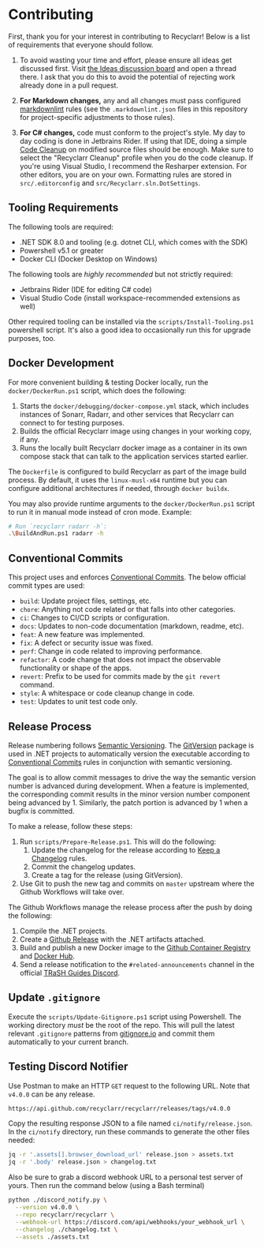 # Contributing

First, thank you for your interest in contributing to Recyclarr! Below is a list of requirements
that everyone should follow.

1. To avoid wasting your time and effort, please ensure all ideas get discussed first. Visit [the
   Ideas discussion board][ideas] and open a thread there. I ask that you do this to avoid the
   potential of rejecting work already done in a pull request.

1. **For Markdown changes,** any and all changes must pass configured [markdownlint] rules (see the
   `.markdownlint.json` files in this repository for project-specific adjustments to those rules).

1. **For C# changes,** code must conform to the project's style. My day to day coding is done in
   Jetbrains Rider. If using that IDE, doing a simple [Code Cleanup] on modified source files should
   be enough. Make sure to select the "Recyclarr Cleanup" profile when you do the code cleanup. If
   you're using Visual Studio, I recommend the Resharper extension. For other editors, you are on
   your own. Formatting rules are stored in `src/.editorconfig` and `src/Recyclarr.sln.DotSettings`.

[ideas]: https://github.com/recyclarr/recyclarr/discussions/categories/ideas
[markdownlint]: https://github.com/DavidAnson/markdownlint
[Code Cleanup]: https://www.jetbrains.com/help/rider/Code_Cleanup__Index.html

## Tooling Requirements

The following tools are required:

- .NET SDK 8.0 and tooling (e.g. dotnet CLI, which comes with the SDK)
- Powershell v5.1 or greater
- Docker CLI (Docker Desktop on Windows)

The following tools are *highly recommended* but not strictly required:

- Jetbrains Rider (IDE for editing C# code)
- Visual Studio Code (install workspace-recommended extensions as well)

Other required tooling can be installed via the `scripts/Install-Tooling.ps1` powershell script.
It's also a good idea to occasionally run this for upgrade purposes, too.

## Docker Development

For more convenient building & testing Docker locally, run the `docker/DockerRun.ps1` script, which
does the following:

1. Starts the `docker/debugging/docker-compose.yml` stack, which includes instances of Sonarr,
   Radarr, and other services that Recyclarr can connect to for testing purposes.
1. Builds the official Recyclarr image using changes in your working copy, if any.
1. Runs the locally built Recyclarr docker image as a container in its own compose stack that can
   talk to the application services started earlier.

The `Dockerfile` is configured to build Recyclarr as part of the image build process. By default, it
uses the `linux-musl-x64` runtime but you can configure additional architectures if needed, through
`docker buildx`.

You may also provide runtime arguments to the `docker/DockerRun.ps1` script to run it in manual mode
instead of cron mode. Example:

```sh
# Run `recyclarr radarr -h`:
.\BuildAndRun.ps1 radarr -h
```

## Conventional Commits

This project uses and enforces [Conventional Commits][commits]. The below official commit types are
used:

- `build`: Update project files, settings, etc.
- `chore`: Anything not code related or that falls into other categories.
- `ci`: Changes to CI/CD scripts or configuration.
- `docs`: Updates to non-code documentation (markdown, readme, etc).
- `feat`: A new feature was implemented.
- `fix`: A defect or security issue was fixed.
- `perf`: Change in code related to improving performance.
- `refactor`: A code change that does not impact the observable functionality or shape of the apps.
- `revert`: Prefix to be used for commits made by the `git revert` command.
- `style`: A whitespace or code cleanup change in code.
- `test`: Updates to unit test code only.

## Release Process

Release numbering follows [Semantic Versioning][semver]. The [GitVersion] package is used in .NET
projects to automatically version the executable according to [Conventional Commits][commits] rules
in conjunction with semantic versioning.

The goal is to allow commit messages to drive the way the semantic version number is advanced during
development. When a feature is implemented, the corresponding commit results in the minor version
number component being advanced by 1. Similarly, the patch portion is advanced by 1 when a bugfix is
committed.

To make a release, follow these steps:

1. Run `scripts/Prepare-Release.ps1`. This will do the following:
   1. Update the changelog for the release according to [Keep a Changelog][changelog] rules.
   1. Commit the changelog updates.
   1. Create a tag for the release (using GitVersion).
1. Use Git to push the new tag and commits on `master` upstream where the Github Workflows will take
   over.

The Github Workflows manage the release process after the push by doing the following:

1. Compile the .NET projects.
1. Create a [Github Release][release] with the .NET artifacts attached.
1. Build and publish a new Docker image to the [Github Container Registry][ghcr] and [Docker
   Hub][dockerhub].
1. Send a release notification to the `#related-announcements` channel in the official [TRaSH Guides
   Discord][discord].

[semver]: https://semver.org/
[GitVersion]: https://gitversion.net/
[commits]: https://www.conventionalcommits.org/en/v1.0.0/
[changelog]: https://keepachangelog.com/en/1.0.0/
[release]: https://github.com/recyclarr/recyclarr/releases
[ghcr]: https://github.com/recyclarr/recyclarr/pkgs/container/recyclarr
[discord]: https://discord.com/invite/Vau8dZ3
[dockerhub]: https://hub.docker.com/r/recyclarr/recyclarr

## Update `.gitignore`

Execute the `scripts/Update-Gitignore.ps1` script using Powershell. The working directory *must* be
the root of the repo. This will pull the latest relevant `.gitignore` patterns from
[gitignore.io](https://gitignore.io) and commit them automatically to your current branch.

## Testing Discord Notifier

Use Postman to make an HTTP `GET` request to the following URL. Note that `v4.0.0` can be any
release.

```txt
https://api.github.com/recyclarr/recyclarr/releases/tags/v4.0.0
```

Copy the resulting response JSON to a file named `ci/notify/release.json`. In the `ci/notify`
directory, run these commands to generate the other files needed:

```bash
jq -r '.assets[].browser_download_url' release.json > assets.txt
jq -r '.body' release.json > changelog.txt
```

Also be sure to grab a discord webhook URL to a personal test server of yours. Then run the command
below (using a Bash terminal)

```bash
python ./discord_notify.py \
  --version v4.0.0 \
  --repo recyclarr/recyclarr \
  --webhook-url https://discord.com/api/webhooks/your_webhook_url \
  --changelog ./changelog.txt \
  --assets ./assets.txt
```
